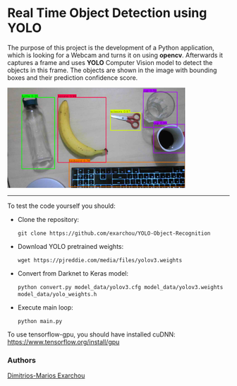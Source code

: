 # Real Time Object Detection using YOLO



The purpose of this project is the development of a Python application, which is looking for a Webcam and turns it on using **opencv**. Afterwards it captures a frame and uses **YOLO** Computer Vision model to detect the objects in this frame. The objects are shown in the image with bounding boxes and their prediction confidence score.





<p allign = "center">
    <img src="images/obj_det.png" width=80% />
</p>



----



To test the code yourself you should:



- Clone the repository: 

  ```git clone https://github.com/pythonlessons/YOLOv3-object-detection-tutorial.git
  git clone https://github.com/exarchou/YOLO-Object-Recognition
  ```

- Download YOLO pretrained weights:

  ```
  wget https://pjreddie.com/media/files/yolov3.weights
  ```

- Convert from Darknet to Keras model:

  ```
  python convert.py model_data/yolov3.cfg model_data/yolov3.weights model_data/yolo_weights.h
  ```

- Execute main loop:

  ```
  python main.py
  ```

  

To use tensorflow-gpu, you should have installed cuDNN: https://www.tensorflow.org/install/gpu



### Authors

[Dimitrios-Marios Exarchou](https://github.com/exarchou) 

